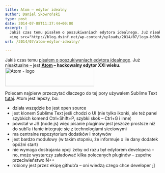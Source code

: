 ```yaml
---
title: Atom – edytor idealny
author: Daniel Skowroński
type: post
date: 2014-07-08T11:37:44+00:00
excerpt: |
  Jakiś czas temu pisałem o poszukiwaniach edytora idealnego. Już nieaktualne - jest <b><a href="https://atom.io/">Atom</a> - hackowalny edytor XXI wieku</b>.<br />
  <img src="http://blog.dsinf.net/wp-content/uploads/2014/07/logo-b609c07fb6a8fe9a4ca5482b53f6c6c2.png" alt="Atom - logo" width="290" height="60" class="size-full wp-image-497" />
url: /2014/07/atom-edytor-idealny/

---
```

Jakiś czas temu [pisałem o poszukiwaniach edytora idealnego][1]. Już nieaktualne &#8211; jest **[Atom][2] &#8211; hackowalny edytor XXI wieku**.  
<img decoding="async" loading="lazy" src="http://blog.dsinf.net/wp-content/uploads/2014/07/logo-b609c07fb6a8fe9a4ca5482b53f6c6c2.png" alt="Atom - logo" width="290" height="60" class="size-full wp-image-497" /> 

Polecam najpierw przeczytać dlaczego do tej pory używałem Sublime Text [tutaj][3]. Atom jest lepszy, bo:

  * działa wszędzie bo jest open source
  * jest klonem Sublime Text jeśli chodzi o UI (nie tylko ikonki, ale też panel szybkich komend Ctrl+Shift+P, szybki skok &#8211; Ctrl+G i inne)
  * powstał w JS (node.js) więc pisanie pluginów jest jeszcze prostsze niż do subl&#8217;a i łanie integruje się z technologiami sieciowymi
  * ma centralne repozytorium dodatków i motywów
  * jest bardzo modułowy (w takim stopniu, że informuje o ile dany dodatek opóźni start)
  * nie wymaga dostrajania opcji żeby od razu był edytorem developera &#8211; no, może wystarczy załadować kilka polecanych pluginów &#8211; zupełne przeciwieństwo N++
  * robiony jest przez ekipę github&#8217;a &#8211; oni wiedzą czego chce developer ;]

 [1]: http://blog.dsinf.net/2014/01/edytor-uniwersalny
 [2]: https://atom.io/
 [3]: http://blog.dsinf.net/2014/01/edytor-uniwersalny/